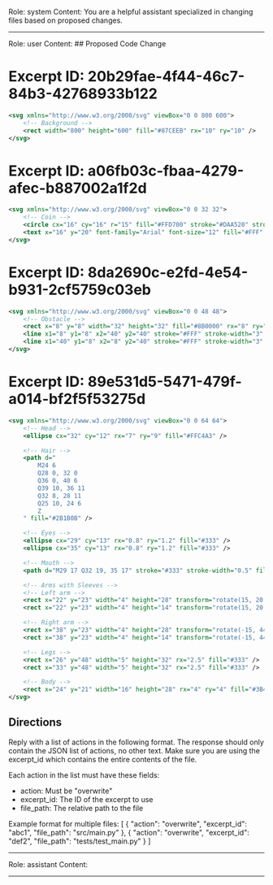 Role: system
Content: You are a helpful assistant specialized in changing files based on proposed changes.
__________________
Role: user
Content: ## Proposed Code Change
# Excerpt ID: 20b29fae-4f44-46c7-84b3-42768933b122
```svg assets/svgs/background.svg
<svg xmlns="http://www.w3.org/2000/svg" viewBox="0 0 800 600">
    <!-- Background -->
    <rect width="800" height="600" fill="#87CEEB" rx="10" ry="10" />
</svg>
```

# Excerpt ID: a06fb03c-fbaa-4279-afec-b887002a1f2d
```svg assets/svgs/coin.svg
<svg xmlns="http://www.w3.org/2000/svg" viewBox="0 0 32 32">
    <!-- Coin -->
    <circle cx="16" cy="16" r="15" fill="#FFD700" stroke="#DAA520" stroke-width="2" />
    <text x="16" y="20" font-family="Arial" font-size="12" fill="#FFF" text-anchor="middle" font-weight="bold">$</text>
</svg>
```

# Excerpt ID: 8da2690c-e2fd-4e54-b931-2cf5759c03eb
```svg assets/svgs/obstacle.svg
<svg xmlns="http://www.w3.org/2000/svg" viewBox="0 0 48 48">
    <!-- Obstacle -->
    <rect x="8" y="8" width="32" height="32" fill="#8B0000" rx="8" ry="8" />
    <line x1="8" y1="8" x2="40" y2="40" stroke="#FFF" stroke-width="3" />
    <line x1="40" y1="8" x2="8" y2="40" stroke="#FFF" stroke-width="3" />
</svg>
```

# Excerpt ID: 89e531d5-5471-479f-a014-bf2f5f53275d
```svg assets/svgs/runner.svg
<svg xmlns="http://www.w3.org/2000/svg" viewBox="0 0 64 64">
    <!-- Head -->
    <ellipse cx="32" cy="12" rx="7" ry="9" fill="#FFC4A3" />

    <!-- Hair -->
    <path d="
        M24 6 
        Q28 0, 32 0 
        Q36 0, 40 6 
        Q39 10, 36 11 
        Q32 8, 28 11 
        Q25 10, 24 6 
        Z
    " fill="#2B1B0B" />

    <!-- Eyes -->
    <ellipse cx="29" cy="13" rx="0.8" ry="1.2" fill="#333" />
    <ellipse cx="35" cy="13" rx="0.8" ry="1.2" fill="#333" />

    <!-- Mouth -->
    <path d="M29 17 Q32 19, 35 17" stroke="#333" stroke-width="0.5" fill="none" />

    <!-- Arms with Sleeves -->
    <!-- Left arm -->
    <rect x="22" y="23" width="4" height="28" transform="rotate(15, 20, 25)" fill="#FFC4A3" rx="2.5" />
    <rect x="22" y="23" width="4" height="14" transform="rotate(15, 20, 25)" fill="#3B4CCA" rx="2.5" />

    <!-- Right arm -->
    <rect x="38" y="23" width="4" height="28" transform="rotate(-15, 44, 25)" fill="#FFC4A3" rx="2.5" />
    <rect x="38" y="23" width="4" height="14" transform="rotate(-15, 44, 25)" fill="#3B4CCA" rx="2.5" />

    <!-- Legs -->
    <rect x="26" y="48" width="5" height="32" rx="2.5" fill="#333" />
    <rect x="33" y="48" width="5" height="32" rx="2.5" fill="#333" />

    <!-- Body -->
    <rect x="24" y="21" width="16" height="28" rx="4" ry="4" fill="#3B4CCA" />
</svg>
```

## Directions
Reply with a list of actions in the following format. The response should only contain the JSON list of actions, no other text.
Make sure you are using the excerpt_id which contains the entire contents of the file.

Each action in the list must have these fields:
- action: Must be "overwrite"
- excerpt_id: The ID of the excerpt to use
- file_path: The relative path to the file

Example format for multiple files:
[
    {
        "action": "overwrite",
        "excerpt_id": "abc1",
        "file_path": "src/main.py"
    },
    {
        "action": "overwrite",
        "excerpt_id": "def2",
        "file_path": "tests/test_main.py"
    }
]
__________________
Role: assistant
Content: 
__________________
